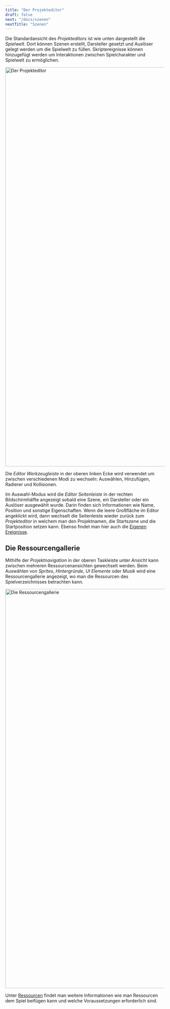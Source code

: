 ```yaml
---
title: "Der Projekteditor"
draft: false
next: "/docs/szenen"
nextTitle: "Szenen"
---
```


Die Standardansicht des _Projekteditors_ ist wie unten dargestellt die _Spielwelt_. Dort können Szenen erstellt, Darsteller gesetzt und Auslöser gelegt werden um die Spielwelt zu füllen. Skriptereignisse können hinzugefügt werden um Interaktionen zwischen Spielcharakter und Spielwelt zu ermöglichen.

<img title="Der Projekteditor" src="/img/screenshots/project-editor.png" width="1258">

Die _Editor Werkzeugleiste_ in der oberen linken Ecke wird verwendet um zwischen verschiedenen Modi zu wechseln: Auswählen, Hinzufügen, Radierer und Kollisionen.

Im Auswahl-Modus wird die _Editor Seitenleiste_ in der rechten Bildschirmhälfte angezeigt sobald eine Szene, ein Darsteller oder ein Auslöser ausgewählt wurde. Darin finden sich Informationen wie Name, Position und sonstige Eigenschaften. Wenn die leere Großfläche im Editor angeklickt wird, dann wechselt die Seitenleiste wieder zurück zum _Projekteditor_ in welchem man den Projektnamen, die Startszene und die Startposition setzen kann. Ebenso findet man hier auch die [Eigenen Ereignisse](/docs/eigene-ereignisse).

## Die Ressourcengallerie

Mithilfe der _Projektnavigation_ in der oberen Taskleiste unter _Ansicht_ kann zwischen mehreren Ressourcenansichten gewechselt werden. Beim Auswählen von _Sprites_, _Hintergründe_, _UI Elemente_ oder _Musik_ wird eine Ressourcengallerie angezeigt, wo man die Ressourcen des Spielverzeichnisses betrachten kann.

<img title="Die Ressourcengallerie" src="/img/screenshots/asset-viewer.png" width="1258">

Unter [Ressourcen](/docs/ressourcen) findet man weitere Informationen wie man Ressourcen dem Spiel beifügen kann und welche Voraussetzungen erforderlich sind.
